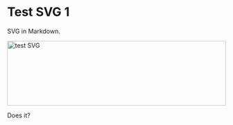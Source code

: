 # Test SVG 1

SVG in Markdown.

<a href="http://example.com">
  <img src="https://cdn.rawgit.com/dcrossleyau/scratch/master/test-svg-1/test-1.svg" alt="test SVG" width="100%" height="150">
</a>

Does it?
